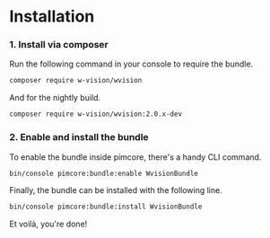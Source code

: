 # Installation

### 1. Install via composer

Run the following command in your console to require the bundle.
```bash
composer require w-vision/wvision
```

And for the nightly build.
```bash
composer require w-vision/wvision:2.0.x-dev
```

### 2. Enable and install the bundle

To enable the bundle inside pimcore, there's a handy CLI command.
```bash
bin/console pimcore:bundle:enable WvisionBundle
```

Finally, the bundle can be installed with the following line.
```bash
bin/console pimcore:bundle:install WvisionBundle
```

Et voilà, you're done!